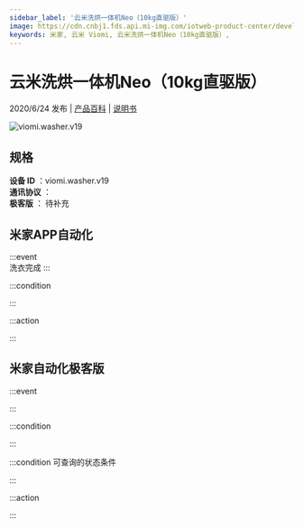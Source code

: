 ```yaml
---
sidebar_label: '云米洗烘一体机Neo（10kg直驱版）'
image: https://cdn.cnbj1.fds.api.mi-img.com/iotweb-product-center/developer_1590042123697x5Sy6M5V.png?GalaxyAccessKeyId=AKVGLQWBOVIRQ3XLEW&Expires=9223372036854775807&Signature=rWmclEreCH5Doc2t7cv+daPNgUs=
keywords: 米家, 云米 Viomi, 云米洗烘一体机Neo（10kg直驱版）, 
---
```

# 云米洗烘一体机Neo（10kg直驱版）

2020/6/24 发布 | [产品百科](https://home.mi.com/webapp/content/baike/product/index.html?model=viomi.washer.v19/) | [说明书](https://home.mi.com/views/introduction.html?model=viomi.washer.v19&region=cn)

![viomi.washer.v19](https://cdn.cnbj1.fds.api.mi-img.com/iotweb-product-center/developer_1590042123697x5Sy6M5V.png?GalaxyAccessKeyId=AKVGLQWBOVIRQ3XLEW&Expires=9223372036854775807&Signature=rWmclEreCH5Doc2t7cv+daPNgUs=)

## 规格  
> 
**设备 ID** ：viomi.washer.v19  
**通讯协议** ：  
**极客版**  ： 待补充 


## 米家APP自动化  

:::event  
洗衣完成
:::

:::condition  

:::

:::action   

:::

## 米家自动化极客版  

:::event  

:::

:::condition  

:::

:::condition 可查询的状态条件  

:::

:::action  

:::

        

